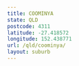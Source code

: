 ```yaml
---
title: COOMINYA
state: QLD
postcode: 4311
latitude: -27.418572
longitude: 152.438771
url: /qld/coominya/
layout: suburb
---
```


